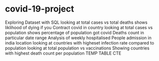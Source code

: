 # covid-19-project
Exploring Dataset with SQL
looking at total cases vs total deaths
shows liklihood of dying if you Contract covid in country
looking at total cases vs population
shows percentage of population got covid
Deaths count in particular date range
Analysis of weekly hospitalised People admission in india location
looking at countries with higheset infection rate compared to population
looking at total population vs vaccinations
Showing countries with highest death count per population
TEMP TABLE
CTE
